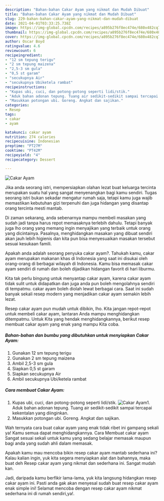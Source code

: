 ```yaml
---
description: "Bahan-bahan Cakar Ayam yang nikmat dan Mudah Dibuat"
title: "Bahan-bahan Cakar Ayam yang nikmat dan Mudah Dibuat"
slug: 229-bahan-bahan-cakar-ayam-yang-nikmat-dan-mudah-dibuat
date: 2021-04-01T03:33:25.738Z
image: https://img-global.cpcdn.com/recipes/a895b276f8ec474e/680x482cq70/cakar-ayam-foto-resep-utama.jpg
thumbnail: https://img-global.cpcdn.com/recipes/a895b276f8ec474e/680x482cq70/cakar-ayam-foto-resep-utama.jpg
cover: https://img-global.cpcdn.com/recipes/a895b276f8ec474e/680x482cq70/cakar-ayam-foto-resep-utama.jpg
author: Oscar Boyd
ratingvalue: 4.6
reviewcount: 6
recipeingredient:
- "12 sm tepung terigu"
- "2 sm tepung maizena"
- "2,5-3 sm gula"
- "0,5 st garam"
- "secukupnya Air"
- "secukupnya Ubiketela rambat"
recipeinstructions:
- "Kupas ubi, cuci, dan potong-potong seperti lidi/stik."
- "Aduk bahan adonan tepung. Tuang air sedikit-sedikit sampai tercapai kekentalan yang diinginkan."
- "Masukkan potongan ubi. Goreng. Angkat dan sajikan."
categories:
- Resep
tags:
- cakar
- ayam

katakunci: cakar ayam 
nutrition: 274 calories
recipecuisine: Indonesian
preptime: "PT27M"
cooktime: "PT42M"
recipeyield: "4"
recipecategory: Dessert

---
```



![Cakar Ayam](https://img-global.cpcdn.com/recipes/a895b276f8ec474e/680x482cq70/cakar-ayam-foto-resep-utama.jpg)

Jika anda seorang istri, mempersiapkan olahan lezat buat keluarga tercinta merupakan suatu hal yang sangat menyenangkan bagi kamu sendiri. Tugas seorang istri bukan sekadar mengatur rumah saja, tetapi kamu juga wajib memastikan kebutuhan gizi terpenuhi dan juga hidangan yang disantap orang tercinta mesti mantab.

Di zaman  sekarang, anda sebenarnya mampu membeli masakan yang sudah jadi tanpa harus repot memasaknya terlebih dahulu. Tetapi banyak juga lho orang yang memang ingin menyajikan yang terbaik untuk orang yang dicintainya. Pasalnya, menghidangkan masakan yang dibuat sendiri akan jauh lebih higienis dan kita pun bisa menyesuaikan masakan tersebut sesuai kesukaan famili. 



Apakah anda adalah seorang penyuka cakar ayam?. Tahukah kamu, cakar ayam merupakan makanan khas di Indonesia yang saat ini disukai oleh orang-orang di berbagai wilayah di Indonesia. Kamu bisa memasak cakar ayam sendiri di rumah dan boleh dijadikan hidangan favorit di hari liburmu.

Kita tak perlu bingung untuk menyantap cakar ayam, karena cakar ayam tidak sulit untuk didapatkan dan juga anda pun boleh mengolahnya sendiri di tempatmu. cakar ayam boleh diolah lewat berbagai cara. Saat ini sudah banyak sekali resep modern yang menjadikan cakar ayam semakin lebih lezat.

Resep cakar ayam pun mudah untuk dibikin, lho. Kita jangan repot-repot untuk membeli cakar ayam, lantaran Anda mampu menghidangkan ditempatmu. Untuk Kita yang hendak menghidangkannya, berikut resep membuat cakar ayam yang enak yang mampu Kita coba.

<!--inarticleads1-->

##### Bahan-bahan dan bumbu yang dibutuhkan untuk menyiapkan Cakar Ayam:

1. Gunakan 12 sm tepung terigu
1. Gunakan 2 sm tepung maizena
1. Ambil 2,5-3 sm gula
1. Siapkan 0,5 st garam
1. Siapkan secukupnya Air
1. Ambil secukupnya Ubi/ketela rambat




<!--inarticleads2-->

##### Cara membuat Cakar Ayam:

1. Kupas ubi, cuci, dan potong-potong seperti lidi/stik.
<img src="https://img-global.cpcdn.com/steps/3efdb188eee5f679/160x128cq70/cakar-ayam-langkah-memasak-1-foto.jpg" alt="Cakar Ayam">1. Aduk bahan adonan tepung. Tuang air sedikit-sedikit sampai tercapai kekentalan yang diinginkan.
1. Masukkan potongan ubi. Goreng. Angkat dan sajikan.




Wah ternyata cara buat cakar ayam yang enak tidak ribet ini gampang sekali ya! Kamu semua dapat menghidangkannya. Cara Membuat cakar ayam Sangat sesuai sekali untuk kamu yang sedang belajar memasak maupun bagi anda yang sudah ahli dalam memasak.

Apakah kamu mau mencoba bikin resep cakar ayam mantab sederhana ini? Kalau kalian ingin, yuk kita segera menyiapkan alat dan bahannya, maka buat deh Resep cakar ayam yang nikmat dan sederhana ini. Sangat mudah kan. 

Jadi, daripada kamu berfikir lama-lama, yuk kita langsung hidangkan resep cakar ayam ini. Pasti anda gak akan menyesal sudah buat resep cakar ayam enak simple ini! Selamat mencoba dengan resep cakar ayam nikmat sederhana ini di rumah sendiri,ya!.

